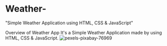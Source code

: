 # Weather-
"Simple Weather Application using HTML, CSS & JavaScript"

Overview of Weather App
It's a Simple Weather Application made by using HTML, CSS & JavaScript.
![pexels-pixabay-76969](https://github.com/Vaibhav15Rj/Weather-/assets/113821872/9a8dd634-ddbe-407d-a808-5e4856fad678)

